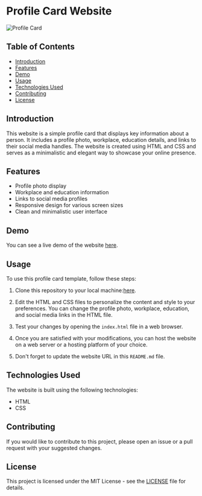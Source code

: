 # Profile Card Website

![Profile Card](/profile-card-1/assets/Images/design-screenshot.png)

## Table of Contents

- [Introduction](#introduction)
- [Features](#features)
- [Demo](#demo)
- [Usage](#usage)
- [Technologies Used](#technologies-used)
- [Contributing](#contributing)
- [License](#license)

## Introduction

This website is a simple profile card that displays key information about a person. It includes a profile photo, workplace, education details, and links to their social media handles. The website is created using HTML and CSS and serves as a minimalistic and elegant way to showcase your online presence.

## Features

- Profile photo display
- Workplace and education information
- Links to social media profiles
- Responsive design for various screen sizes
- Clean and minimalistic user interface

## Demo

You can see a live demo of the website [here](https://eatulrajput.github.io/profile-card-1/).

## Usage

To use this profile card template, follow these steps:

1. Clone this repository to your local machine:[here](https://github.com/eatulrajput/profile-card-1.git).


2. Edit the HTML and CSS files to personalize the content and style to your preferences. You can change the profile photo, workplace, education, and social media links in the HTML file.

3. Test your changes by opening the `index.html` file in a web browser.

4. Once you are satisfied with your modifications, you can host the website on a web server or a hosting platform of your choice.

5. Don't forget to update the website URL in this `README.md` file.

## Technologies Used

The website is built using the following technologies:

- HTML
- CSS

## Contributing

If you would like to contribute to this project, please open an issue or a pull request with your suggested changes.

## License

This project is licensed under the MIT License - see the [LICENSE](LICENSE) file for details.

   
